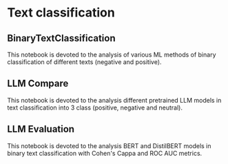 # Text classification

## BinaryTextClassification

This notebook is devoted to the analysis of various ML methods of binary classification of different texts (negative and positive).

## LLM Compare

This notebook is devoted to the analysis different pretrained LLM models in text classification into 3 class (positive, negative and neutral).

## LLM Evaluation

This notebook is devoted to the analysis BERT and DistilBERT models in binary text classification with Cohen's Cappa and ROC AUC metrics.
